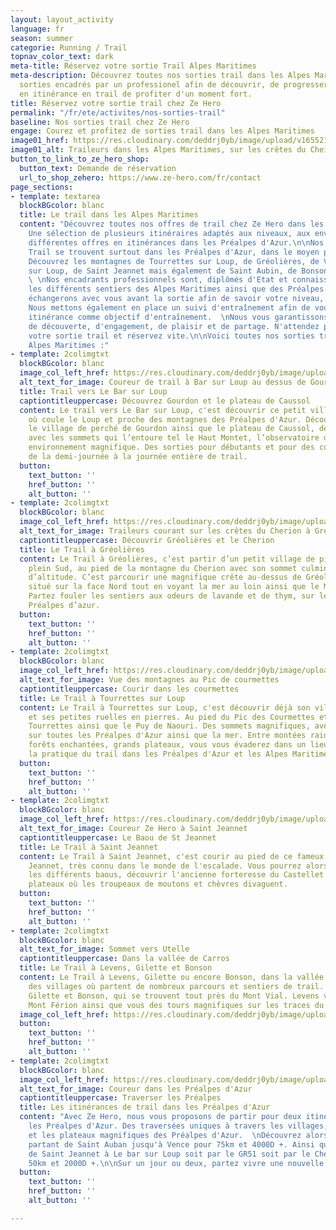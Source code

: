 ```yaml
---
layout: layout_activity
language: fr
season: summer
categorie: Running / Trail
topnav_color_text: dark
meta-title: Réservez votre sortie Trail Alpes Maritimes
meta-description: Découvrez toutes nos sorties trail dans les Alpes Maritimes. Des
  sorties encadrés par un professionel afin de découvrir, de progresser, de partir
  en itinérance en trail de profiter d'un moment fort.
title: Réservez votre sortie trail chez Ze Hero
permalink: "/fr/ete/activites/nos-sorties-trail"
baseline: Nos sorties trail chez Ze Hero
engage: Courez et profitez de sorties trail dans les Alpes Maritimes
image01_href: https://res.cloudinary.com/deddrj0yb/image/upload/v1655216730/website/summer/IMG_20200723_153002.jpg
image01_alt: Traileurs dans les Alpes Maritimes, sur les crêtes du Cheiron
button_to_link_to_ze_hero_shop:
  button_text: Demande de réservation
  url_to_shop_zehero: https://www.ze-hero.com/fr/contact
page_sections:
- template: textarea
  blockBGcolor: blanc
  title: Le trail dans les Alpes Maritimes
  content: "Découvrez toutes nos offres de trail chez Ze Hero dans les Alpes Maritimes.
    Une sélection de plusieurs itinéraires adaptés aux niveaux, aux envies ainsi qu'une
    différentes offres en itinérances dans les Préalpes d'Azur.\n\nNos sorties de
    Trail se trouvent surtout dans les Préalpes d'Azur, dans le moyen pays niçois.
    Découvrez les montagnes de Tourrettes sur Loup, de Gréolières, de Vence, de Bar
    sur Loup, de Saint Jeannet mais également de Saint Aubin, de Bonson et bien d'autres.
    \ \nNos encadrants professionnels sont, diplômés d'Etat et connaissent parfaitement
    les différents sentiers des Alpes Maritimes ainsi que des Préalpes d'Azur.\n\nNous
    échangerons avec vous avant la sortie afin de savoir votre niveau, vos compétences.
    Nous mettons également en place un suivi d'entraînement afin de vous emmener en
    itinérance comme objectif d'entraînement.  \nNous vous garantissons un moment
    de découverte, d'engagement, de plaisir et de partage. N'attendez plus ! Choisissez
    votre sortie trail et réservez vite.\n\nVoici toutes nos sorties trail dans les
    Alpes Maritimes :"
- template: 2colimgtxt
  blockBGcolor: blanc
  image_col_left_href: https://res.cloudinary.com/deddrj0yb/image/upload/v1649774714/website/By%20Ze%20Hero%20Activity/GOPR1191_1649586678885.jpg
  alt_text_for_image: Coureur de trail à Bar sur Loup au dessus de Gourdon
  title: Trail vers Le Bar sur Loup
  captiontitleuppercase: Découvrez Gourdon et le plateau de Caussol
  content: Le trail vers Le Bar sur Loup, c'est découvrir ce petit village, situé
    où coule le Loup et proche des montagnes des Préalpes d'Azur. Découvrez alors
    le village de perché de Gourdon ainsi que le plateau de Caussol, de Cavillore
    avec les sommets qui l’entoure tel le Haut Montet, l’observatoire de Cerga, un
    environnement magnifique. Des sorties pour débutants et pour des confirmés allant
    de la demi-journée à la journée entière de trail.
  button:
    text_button: ''
    href_button: ''
    alt_button: ''
- template: 2colimgtxt
  blockBGcolor: blanc
  image_col_left_href: https://res.cloudinary.com/deddrj0yb/image/upload/v1655216730/website/summer/IMG_20200723_153002.jpg
  alt_text_for_image: Traileurs courant sur les crêtes du Cherion à Gréolières
  captiontitleuppercase: Découvrir Gréolières et le Cherion
  title: Le Trail à Gréolières
  content: Le Trail à Gréolières, c’est partir d’un petit village de pierre situé
    plein Sud, au pied de la montagne du Cherion avec son sommet culminant à 1778m
    d’altitude. C’est parcourir une magnifique crête au-dessus de Gréolières les Neiges
    situé sur la face Nord tout en voyant la mer au loin ainsi que le Mercantour.
    Partez fouler les sentiers aux odeurs de lavande et de thym, sur le sommet des
    Préalpes d’azur.
  button:
    text_button: ''
    href_button: ''
    alt_button: ''
- template: 2colimgtxt
  blockBGcolor: blanc
  image_col_left_href: https://res.cloudinary.com/deddrj0yb/image/upload/v1655715196/website/By%20Ze%20Hero%20Activity/IMG20211104075044.jpg
  alt_text_for_image: Vue des montagnes au Pic de courmettes
  captiontitleuppercase: Courir dans les courmettes
  title: Le Trail à Tourrettes sur Loup
  content: Le Trail à Tourrettes sur Loup, c'est découvrir déjà son village médiéval
    et ses petites ruelles en pierres. Au pied du Pic des Courmettes et du Puy de
    Tourrettes ainsi que le Puy de Naouri. Des sommets magnifiques, avec une vue incroyable
    sur toutes les Préalpes d'Azur ainsi que la mer. Entre montées raides et techniques,
    forêts enchantées, grands plateaux, vous vous évaderez dans un lieu parfait pour
    la pratique du trail dans les Préalpes d'Azur et les Alpes Maritimes.
  button:
    text_button: ''
    href_button: ''
    alt_button: ''
- template: 2colimgtxt
  blockBGcolor: blanc
  image_col_left_href: https://res.cloudinary.com/deddrj0yb/image/upload/v1655304660/website/summer/IMG_9228.jpg
  alt_text_for_image: Coureur Ze Hero à Saint Jeannet
  captiontitleuppercase: Le Baou de St Jeannet
  title: Le Trail à Saint Jeannet
  content: Le Trail à Saint Jeannet, c'est courir au pied de ce fameux Baou de Saint
    Jeannet, très connu dans le monde de l'escalade. Vous pourrez alors enchaîner
    les différents baous, découvrir l'ancienne forteresse du Castellet ainsi que les
    plateaux où les troupeaux de moutons et chèvres divaguent.
  button:
    text_button: ''
    href_button: ''
    alt_button: ''
- template: 2colimgtxt
  blockBGcolor: blanc
  alt_text_for_image: Sommet vers Utelle
  captiontitleuppercase: Dans la vallée de Carros
  title: Le Trail à Levens, Gilette et Bonson
  content: Le Trail à Levens, Gilette ou encore Bonson, dans la vallée de Carros sont
    des villages où partent de nombreux parcours et sentiers de trail. Vous retrouverez
    Gilette et Bonson, qui se trouvent tout près du Mont Vial. Levens vous amène au
    Mont Férion ainsi que vous des tours magnifiques sur les traces du GR5.
  image_col_left_href: https://res.cloudinary.com/deddrj0yb/image/upload/v1653928703/website/By%20Ze%20Hero%20Activity/IMG_20200713_104929.jpg
  button:
    text_button: ''
    href_button: ''
    alt_button: ''
- template: 2colimgtxt
  blockBGcolor: blanc
  image_col_left_href: https://res.cloudinary.com/deddrj0yb/image/upload/v1653904886/website/By%20Ze%20Hero%20Activity/IMG_20201017_144143_BURST021.jpg
  alt_text_for_image: Coureur dans les Préalpes d'Azur
  captiontitleuppercase: Traverser les Préalpes
  title: Les itinérances de trail dans les Préalpes d'Azur
  content: "Avec Ze Hero, nous vous proposons de partir pour deux itinérances à travers
    les Préalpes d'Azur. Des traversées uniques à travers les villages, les sommets
    et les plateaux magnifiques des Préalpes d'Azur.  \nDécouvrez alors la Maralpine
    partant de Saint Auban jusqu'à Vence pour 75km et 4000D +. Ainsi qu'une traversée
    de Saint Jeannet à Le bar sur Loup soit par le GR51 soit par le Cheiron pour environ
    50km et 2000D +.\n\nSur un jour ou deux, partez vivre une nouvelle aventure."
  button:
    text_button: ''
    href_button: ''
    alt_button: ''

---
```

